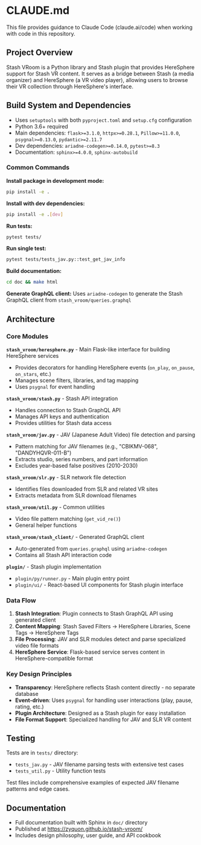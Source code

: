 # CLAUDE.md

This file provides guidance to Claude Code (claude.ai/code) when working with code in this repository.

## Project Overview

Stash VRoom is a Python library and Stash plugin that provides HereSphere support for Stash VR content. It serves as a bridge between Stash (a media organizer) and HereSphere (a VR video player), allowing users to browse their VR collection through HereSphere's interface.

## Build System and Dependencies

- Uses `setuptools` with both `pyproject.toml` and `setup.cfg` configuration
- Python 3.6+ required
- Main dependencies: `flask>=3.1.0`, `httpx>=0.28.1`, `Pillow>=11.0.0`, `psygnal>=0.13.0`, `pydantic>=2.11.7`
- Dev dependencies: `ariadne-codegen>=0.14.0`, `pytest>=8.3`
- Documentation: `sphinx>=4.0.0`, `sphinx-autobuild`

### Common Commands

**Install package in development mode:**
```bash
pip install -e .
```

**Install with dev dependencies:**
```bash
pip install -e .[dev]
```

**Run tests:**
```bash
pytest tests/
```

**Run single test:**
```bash
pytest tests/tests_jav.py::test_get_jav_info
```

**Build documentation:**
```bash
cd doc && make html
```

**Generate GraphQL client:**
Uses `ariadne-codegen` to generate the Stash GraphQL client from `stash_vroom/queries.graphql`

## Architecture

### Core Modules

**`stash_vroom/heresphere.py`** - Main Flask-like interface for building HereSphere services
- Provides decorators for handling HereSphere events (`on_play`, `on_pause`, `on_stars`, etc.)
- Manages scene filters, libraries, and tag mapping
- Uses `psygnal` for event handling

**`stash_vroom/stash.py`** - Stash API integration
- Handles connection to Stash GraphQL API
- Manages API keys and authentication
- Provides utilities for Stash data access

**`stash_vroom/jav.py`** - JAV (Japanese Adult Video) file detection and parsing
- Pattern matching for JAV filenames (e.g., "CBIKMV-068", "DANDYHQVR-011-B")
- Extracts studio, series numbers, and part information
- Excludes year-based false positives (2010-2030)

**`stash_vroom/slr.py`** - SLR network file detection
- Identifies files downloaded from SLR and related VR sites
- Extracts metadata from SLR download filenames

**`stash_vroom/util.py`** - Common utilities
- Video file pattern matching (`get_vid_re()`)
- General helper functions

**`stash_vroom/stash_client/`** - Generated GraphQL client
- Auto-generated from `queries.graphql` using `ariadne-codegen`
- Contains all Stash API interaction code

**`plugin/`** - Stash plugin implementation
- `plugin/py/runner.py` - Main plugin entry point
- `plugin/ui/` - React-based UI components for Stash plugin interface

### Data Flow

1. **Stash Integration**: Plugin connects to Stash GraphQL API using generated client
2. **Content Mapping**: Stash Saved Filters → HereSphere Libraries, Scene Tags → HereSphere Tags
3. **File Processing**: JAV and SLR modules detect and parse specialized video file formats
4. **HereSphere Service**: Flask-based service serves content in HereSphere-compatible format

### Key Design Principles

- **Transparency**: HereSphere reflects Stash content directly - no separate database
- **Event-driven**: Uses `psygnal` for handling user interactions (play, pause, rating, etc.)
- **Plugin Architecture**: Designed as a Stash plugin for easy installation
- **File Format Support**: Specialized handling for JAV and SLR VR content

## Testing

Tests are in `tests/` directory:
- `tests_jav.py` - JAV filename parsing tests with extensive test cases
- `tests_util.py` - Utility function tests

Test files include comprehensive examples of expected JAV filename patterns and edge cases.

## Documentation

- Full documentation built with Sphinx in `doc/` directory
- Published at https://zyquon.github.io/stash-vroom/
- Includes design philosophy, user guide, and API cookbook